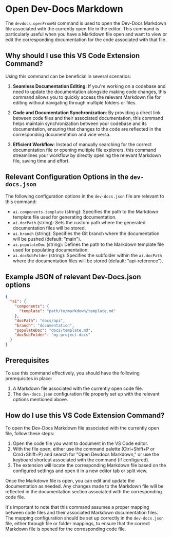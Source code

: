 
  
  # **Open Dev-Docs Markdown**

The `devdocs.openFromMd` command is used to open the Dev-Docs Markdown file associated with the currently open file in the editor. This command is particularly useful when you have a Markdown file open and want to view or edit the corresponding documentation for the code associated with that file.

## Why should I use this VS Code Extension Command?

Using this command can be beneficial in several scenarios:

1. **Seamless Documentation Editing**: If you're working on a codebase and need to update the documentation alongside making code changes, this command allows you to quickly access the relevant Markdown file for editing without navigating through multiple folders or files.

2. **Code and Documentation Synchronization**: By providing a direct link between code files and their associated documentation, this command helps maintain synchronization between your codebase and its documentation, ensuring that changes to the code are reflected in the corresponding documentation and vice versa.

3. **Efficient Workflow**: Instead of manually searching for the correct documentation file or opening multiple file explorers, this command streamlines your workflow by directly opening the relevant Markdown file, saving time and effort.

## Relevant Configuration Options in the `dev-docs.json`

The following configuration options in the `dev-docs.json` file are relevant to this command:

- `ai.components.template` (string): Specifies the path to the Markdown template file used for generating documentation.
- `ai.docPath` (string): Sets the custom path where the generated documentation files will be stored.
- `ai.branch` (string): Specifies the Git branch where the documentation will be pushed (default: "main").
- `ai.populateDoc` (string): Defines the path to the Markdown template file used for populating documentation.
- `ai.docSubFolder` (string): Specifies the subfolder within the `ai.docPath` where the documentation files will be stored (default: "api-reference").

## Example JSON of relevant Dev-Docs.json options

```json
{
  "ai": {
    "components": {
      "template": "path/to/markdown/template.md"
    },
    "docPath": "docs/api",
    "branch": "documentation",
    "populateDoc": "docs/template.md",
    "docSubFolder": "my-project-docs"
  }
}
```

## Prerequisites

To use this command effectively, you should have the following prerequisites in place:

1. A Markdown file associated with the currently open code file.
2. The `dev-docs.json` configuration file properly set up with the relevant options mentioned above.

## How do I use this VS Code Extension Command?

To open the Dev-Docs Markdown file associated with the currently open file, follow these steps:

1. Open the code file you want to document in the VS Code editor.
2. With the file open, either use the command palette (Ctrl+Shift+P or Cmd+Shift+P) and search for "Open Devdocs Markdown," or use the keyboard shortcut associated with the command (if configured).
3. The extension will locate the corresponding Markdown file based on the configured settings and open it in a new editor tab or split view.

Once the Markdown file is open, you can edit and update the documentation as needed. Any changes made to the Markdown file will be reflected in the documentation section associated with the corresponding code file.

It's important to note that this command assumes a proper mapping between code files and their associated Markdown documentation files. The mapping configuration should be set up correctly in the `dev-docs.json` file, either through file or folder mappings, to ensure that the correct Markdown file is opened for the corresponding code file.
  
  